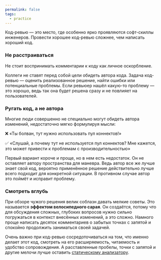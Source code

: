 ```yaml
---
permalink: false
tags:
  - practice
---
```

Код-ревью — это место, где особенно ярко проявляются софт-скиллы инженеров. Провести хорошее код-ревью сложнее, чем написать хороший код.

### Не расстраиваться

Не стоит воспринимать комментарии к коду как личное оскорбление.

Коллеги не ставят перед собой цели обидеть автора кода. Задача код-ревью — оценить реализованное решение, найти ошибки или потенциальные проблемы. Если ревьюер нашёл какую-то проблему — это хорошо, ведь так она будет решена сразу и не повлияет на пользователей.

### Ругать код, а не автора

Многие люди совершенно не специально могут обидеть автора изменений, недостаточно мягко формулируя мысли:

❌ «Ты болван, тут нужно использовать пул коннектов!»

✅ «Слушай, а почему тут не используется пул коннектов? Мне кажется, это может привести к проблемам с производительностью»

Первый вариант короче и проще, но в нем есть недостаток. Он не оставляет автору пространства для маневра. Ведь автор все же лучше знает свой код, вероятно применённое решение действительно лучше всего подходит для конкретной ситуации. В противном случае автор это поймёт и исправит проблему.

### Смотреть вглубь

При обзоре чужого решения велик соблазн давать мелкие советы. Это называется __эффектом велосипедного сарая__. Он создаётся, потому что для обсуждения сложных, глубоких вопросов нужно сильно погружаться в контекст внесённых изменений, а это сложно. Намного проще написать десяток комментариев о забытых точках с запятой и спокойно продолжить заниматься своей задачей.

Очень важно при код-ревью сосредоточиваться на том, что именно делает этот код, смотреть на его расширяемость, читаемость и удобство сопровождения. А расставленные пробелы, точки с запятой и другие мелочи лучше оставить [статическому анализатору](/js/tools/static-analysis/).
